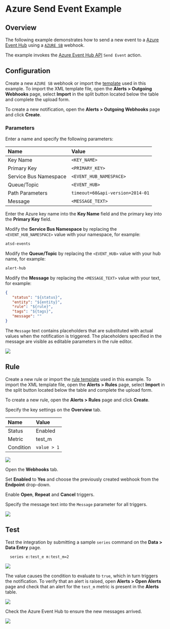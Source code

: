 # Azure Send Event Example

## Overview

The following example demonstrates how to send a new event to a [Azure Event Hub](https://azure.microsoft.com/en-us/services/event-hubs/) using a [`AZURE SB`](azure-sb.md) webhook.

The example invokes the [Azure Event Hub API](https://docs.microsoft.com/en-us/rest/api/eventhub/send-event) `Send Event` action.

## Configuration

Create a new `AZURE SB` webhook or import the [template](./resources/azure-sb-event-notification.xml) used in this example. To import the XML template file, open the **Alerts > Outgoing Webhooks** page, select **Import** in the split button located below the table and complete the upload form.

To create a new notification, open the **Alerts > Outgoing Webhooks** page and click **Create**.

### Parameters

Enter a name and specify the following parameters:

| **Name** | **Value** |
| :--- | :--- |
| Key Name | `<KEY_NAME>` |
| Primary Key | `<PRIMARY_KEY>` |
| Service Bus Namespace | `<EVENT_HUB_NAMESPACE>` |
| Queue/Topic | `<EVENT_HUB>` |
| Path Parameters | `timeout=60&api-version=2014-01` |
| Message | `<MESSAGE_TEXT>`|

Enter the Azure key name into the **Key Name** field and the primary key into the **Primary Key** field.

Modify the **Service Bus Namespace** by replacing the `<EVENT_HUB_NAMESPACE>` value with your namespace, for example:

```txt
atsd-events
```

Modify the **Queue/Topic** by replacing the `<EVENT_HUB>` value with your hub name, for example:

```txt
alert-hub
```

Modify the **Message** by replacing the `<MESSAGE_TEXT>` value with your text, for example:

```json
{
   "status": "${status}",
   "entity": "${entity}",
   "rule": "${rule}",
   "tags": "${tags}",
   "message": ""
}
```

The `Message` text contains placeholders that are substituted with actual values when the notification is triggered. The placeholders specified in the message are visible as editable parameters in the rule editor.

![](./images/azure_sb_event_notification_config.png)

## Rule

Create a new rule or import the [rule template](./resources/azure-sb-event-rule.xml) used in this example. To import the XML template file, open the **Alerts > Rules** page, select **Import** in the split button located below the table and complete the upload form.

To create a new rule, open the **Alerts > Rules** page and click **Create**.

Specify the key settings on the **Overview** tab.

| **Name** | **Value** |
| :-------- | :---- |
| Status | Enabled |
| Metric | test_m |
| Condition | `value > 1` |

![](./images/rule_overview.png)

Open the **Webhooks** tab.

Set **Enabled** to **Yes** and choose the previously created webhook from the **Endpoint** drop-down.

Enable **Open**, **Repeat** and **Cancel** triggers.

Specify the message text into the `Message` parameter for all triggers.

![](./images/azure_sb_event_rule_notification.png)

## Test

Test the integration by submitting a sample `series` command on the **Data > Data Entry** page.

```ls
  series e:test_e m:test_m=2
```

![](./images/rule_test_commands.png)

The value causes the condition to evaluate to `true`, which in turn triggers the notification.
To verify that an alert is raised, open **Alerts > Open Alerts** page and check that an alert for the `test_m` metric is present in the **Alerts** table.

![](./images/azure_sb_event_alert_open.png)

Check the Azure Event Hub to ensure the new messages arrived.

![](./images/azure_sb_event_test.png)
